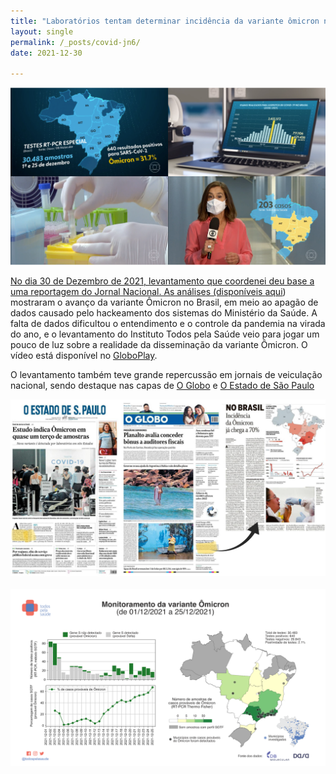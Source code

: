 ```yaml
---
title: "Laboratórios tentam determinar incidência da variante ômicron no Brasil"
layout: single
permalink: /_posts/covid-jn6/
date: 2021-12-30

---
```


<a href="https://andersonbrito.github.io/_posts/covid-jn6/"><img src="/assets/images/cover-jn6.png" width="700">

No dia 30 de Dezembro de 2021, levantamento que coordenei deu base a uma reportagem do Jornal Nacional. As análises (disponíveis [aqui](https://twitter.com/todospelasaude/status/1476200616233943040?s=20)) mostraram o avanço da variante Ômicron no Brasil, em meio ao apagão de dados causado pelo hackeamento dos sistemas do Ministério da Saúde. A falta de dados dificultou o entendimento e o controle da pandemia na virada do ano, e o levantamento do Instituto Todos pela Saúde veio para jogar um pouco de luz sobre a realidade da disseminação da variante Ômicron. O vídeo está disponível no [GloboPlay](https://globoplay.globo.com/v/10172808/).

O levantamento também teve grande repercussão em jornais de veiculação nacional, sendo destaque nas capas de [O Globo](https://oglobo.globo.com/saude/omicron-nova-variante-atingiu-auge-de-70-dos-casos-no-dia-25-de-dezembro-mostra-levantamento-inedito-25335182) e [O Estado de São Paulo](https://www1.folha.uol.com.br/equilibrioesaude/2021/12/omicron-representa-mais-de-30-dos-casos-de-covid-no-brasil-mostra-levantamento.shtml)


<img src="/assets/images/cover-jn6.3.png" width="700">
<br/>
<br/>
<img src="/assets/images/cover-jn6.2.png" width="700">